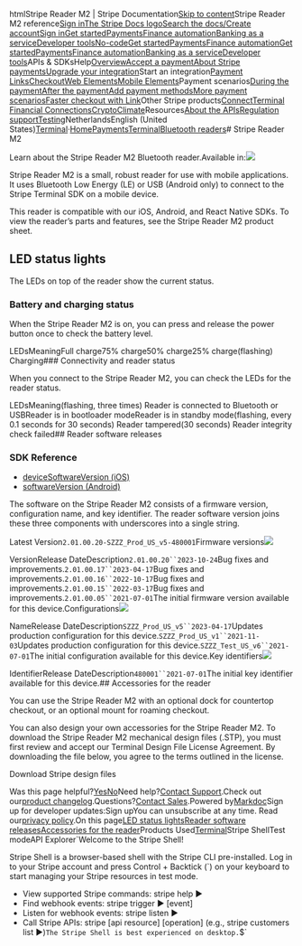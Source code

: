 htmlStripe Reader M2 | Stripe Documentation[Skip to content](#main-content)Stripe Reader M2 reference[Sign in](https://dashboard.stripe.com/login?redirect=https%3A%2F%2Fdocs.stripe.com%2Fterminal%2Freaders%2Fstripe-m2)[The Stripe Docs logo](/)[Search the docs/](#)[Create account](https://dashboard.stripe.com/register)[Sign in](https://dashboard.stripe.com/login?redirect=https%3A%2F%2Fdocs.stripe.com%2Fterminal%2Freaders%2Fstripe-m2)[Get started](/get-started)[Payments](/payments)[Finance automation](/finance-automation)[Banking as a service](/financial-services)[Developer tools](/development)[No-code](/no-code)[Get started](/get-started)[Payments](/payments)[Finance automation](/finance-automation)[](#)[Get started](/get-started)[Payments](/payments)[Finance automation](/finance-automation)[Banking as a service](/financial-services)[Developer tools](/development)[](#)APIs & SDKsHelp[Overview](/docs/payments)[Accept a payment](#)[About Stripe payments](#)[Upgrade your integration](/docs/payments/upgrades)Start an integration[Payment Links](#)[Checkout](#)[Web Elements](#)[Mobile Elements](#)Payment scenarios[During the payment](#)[After the payment](#)[Add payment methods](#)[More payment scenarios](#)[Faster checkout with Link](#)Other Stripe products[Connect](#)[Terminal](#)
[Financial Connections](#)[Crypto](#)[Climate](#)Resources[About the APIs](#)[Regulation support](#)[Testing](/docs/testing)NetherlandsEnglish (United States)[](#)[](#)[Terminal](/terminal)·[Home](/docs)[Payments](/docs/payments)[Terminal](/docs/terminal)[Bluetooth readers](/docs/terminal/bluetooth-readers)# Stripe Reader M2

Learn about the Stripe Reader M2 Bluetooth reader.Available in:![](https://b.stripecdn.com/docs-statics-srv/assets/stripem2.bf6a7eabd353369bfa596a81ab51ca9a.png)

Stripe Reader M2 is a small, robust reader for use with mobile applications. It uses Bluetooth Low Energy (LE) or USB (Android only) to connect to the Stripe Terminal SDK on a mobile device.

This reader is compatible with our iOS, Android, and React Native SDKs. To view the reader’s parts and features, see the Stripe Reader M2 product sheet.

## LED status lights

The LEDs on top of the reader show the current status.

### Battery and charging status

When the Stripe Reader M2 is on, you can press and release the power button once to check the battery level.

LEDsMeaningFull charge75% charge50% charge25% charge(flashing) Charging### Connectivity and reader status

When you connect to the Stripe Reader M2, you can check the LEDs for the reader status.

LEDsMeaning(flashing, three times) Reader is connected to Bluetooth or USBReader is in bootloader modeReader is in standby mode(flashing, every 0.1 seconds for 30 seconds) Reader tampered(30 seconds) Reader integrity check failed## Reader software releases

### SDK Reference

- [deviceSoftwareVersion (iOS)](https://stripe.dev/stripe-terminal-ios/docs/Classes/SCPReader.html#/c:objc(cs)SCPReader(py)deviceSoftwareVersion)
- [softwareVersion (Android)](https://stripe.dev/stripe-terminal-android/external/com.stripe.stripeterminal.external.models/-reader/software-version.html)

The software on the Stripe Reader M2 consists of a firmware version, configuration name, and key identifier. The reader software version joins these three components with underscores into a single string.

Latest Version`2.01.00.20-SZZZ_Prod_US_v5-480001`Firmware versions![](https://b.stripecdn.com/docs-statics-srv/assets/fcc3a1c24df6fcffface6110ca4963de.svg)

VersionRelease DateDescription`2.01.00.20``2023-10-24`Bug fixes and improvements.`2.01.00.17``2023-04-17`Bug fixes and improvements.`2.01.00.16``2022-10-17`Bug fixes and improvements.`2.01.00.15``2022-03-17`Bug fixes and improvements.`2.01.00.05``2021-07-01`The initial firmware version available for this device.Configurations![](https://b.stripecdn.com/docs-statics-srv/assets/fcc3a1c24df6fcffface6110ca4963de.svg)

NameRelease DateDescription`SZZZ_Prod_US_v5``2023-04-17`Updates production configuration for this device.`SZZZ_Prod_US_v1``2021-11-03`Updates production configuration for this device.`SZZZ_Test_US_v6``2021-07-01`The initial configuration available for this device.Key identifiers![](https://b.stripecdn.com/docs-statics-srv/assets/fcc3a1c24df6fcffface6110ca4963de.svg)

IdentifierRelease DateDescription`480001``2021-07-01`The initial key identifier available for this device.## Accessories for the reader

You can use the Stripe Reader M2 with an optional dock for countertop checkout, or an optional mount for roaming checkout.

You can also design your own accessories for the Stripe Reader M2. To download the Stripe Reader M2 mechanical design files (.STP), you must first review and accept our Terminal Design File License Agreement. By downloading the file below, you agree to the terms outlined in the license.

Download Stripe design files

Was this page helpful?[Yes](#)[No](#)Need help?[Contact Support](https://support.stripe.com/).Check out our[product changelog](https://stripe.com/blog/changelog).Questions?[Contact Sales](https://stripe.com/contact/sales).Powered by[Markdoc](https://markdoc.dev)Sign up for developer updates:Sign upYou can unsubscribe at any time. Read our[privacy policy](https://stripe.com/privacy).On this page[LED status lights](#led-status-lights)[Reader software releases](#reader-software-releases)[Accessories for the reader](#m2-accessories)Products Used[Terminal](/terminal)Stripe ShellTest modeAPI Explorer[](https://stripe.com/docs/stripe-cli#install)`Welcome to the Stripe Shell!

Stripe Shell is a browser-based shell with the Stripe CLI pre-installed. Log in to your
Stripe account and press Control + Backtick (`) on your keyboard to start managing your Stripe
resources in test mode.

- View supported Stripe commands: stripe help ▶️
- Find webhook events: stripe trigger ▶️ [event]
- Listen for webhook events: stripe listen ▶
- Call Stripe APIs: stripe [api resource] [operation] (e.g., stripe customers list ▶️)`The Stripe Shell is best experienced on desktop.`$`